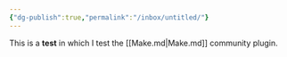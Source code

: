 ```yaml
---
{"dg-publish":true,"permalink":"/inbox/untitled/"}
---
```


This is a **test** in which I test the [[Make.md\|Make.md]] community plugin.

